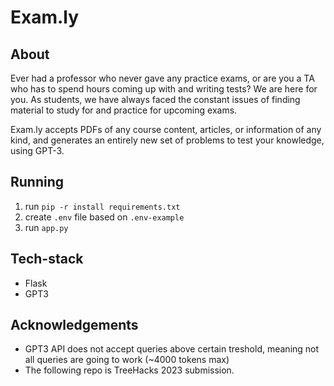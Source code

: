 # Exam.ly

## About
Ever had a professor who never gave any practice exams, or are you a TA who has to spend hours coming up with and writing tests? We are here for you. As students, we have always faced the constant issues of finding material to study for and practice for upcoming exams.

Exam.ly accepts PDFs of any course content, articles, or information of any kind, and generates an entirely new set of problems to test your knowledge, using GPT-3.

## Running
1. run `pip -r install requirements.txt`
2. create `.env` file based on `.env-example`
3. run `app.py`

## Tech-stack
- Flask
- GPT3

## Acknowledgements
- GPT3 API does not accept queries above certain treshold, meaning not all queries are going to work (~4000 tokens max)
- The following repo is TreeHacks 2023 submission.
